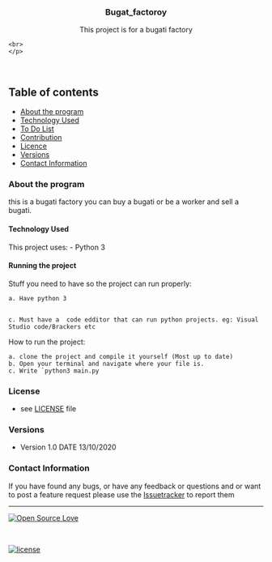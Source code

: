  

<p align="center">
  <a href="https://github.com/earlycamp/calcu">
  </a>
  <h3 align="center">Bugat_factoroy</h3>

  <p align="center">
    This project is for a bugati factory <br>

 
    <br>
    </p>
</p>

<br>


## Table of contents
- [About the program](#about-the-program)
- [Technology Used](#technology-used)
- [To Do List](#to-do-list)
- [Contribution](#contribution)
- [Licence](#license)
- [Versions](#versions)
- [Contact Information](#contact-information)



### About the program

this is a bugati factory you can buy a bugati or be a worker and sell a bugati.

#### Technology Used
This project uses:
    - Python 3
    
#### Running the project
Stuff you need to have so the project can run properly:

    a. Have python 3


    c. Must have a  code edditor that can run python projects. eg: Visual Studio code/Brackers etc


How to run the project:

    a. clone the project and compile it yourself (Most up to date)   
    b. Open your terminal and navigate where your file is.
    c. Write `python3 main.py

### License
* see [LICENSE](https://github.com/ealrycamp/calc/LICENSE.md) file

### Versions
* Version 1.0  DATE 13/10/2020



### Contact Information

If you have found any bugs, or have any feedback or questions and or want to post a feature request please use the [Issuetracker](https://github.com/earlycamp/calc/issues) to report them
<hr>

[![Open Source Love](https://badges.frapsoft.com/os/v2/open-source-200x33.png?v=103)](#)  

<br>

[![license](https://img.shields.io/github/license/mashape/apistatus.svg?style=for-the-badge)](https://github.com/earlycamp/calc/master/LICENSE)
